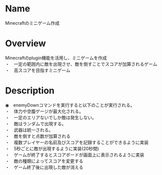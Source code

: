 # Name
Minecraftのミニゲーム作成

# Overview
Minecraftのplugin機能を活用し、ミニゲームを作成</br>
・　一定の範囲内に敵を出現させ、敵を倒すことでスコアが加算されるゲーム</br>
・　高スコアを目指すミニゲーム
# Description
◉　enemyDownコマンドを実行すると以下のことが実行される。<br>
・　体力や空腹ゲージが最大化される。<br>
・　一定のエリアないでしか敵は発生しない。<br>
・　敵はランダムで出現する。<br>
・　武器は統一される。<br>
・　敵を倒すと点数が加算される<br>
・　複数プレイヤーの名前及びスコアを記録することができるように実装<br>
・　5秒ごとに敵が出現するように実装(20秒間)<br>
・　ゲームが終了するとスコアボードが画面上に表示されるように実装<br>
・　敵の種類によってスコアを変更する<br>
・　ゲーム終了後に出現した敵が消える<br>